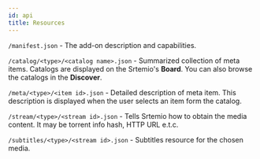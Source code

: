 ```yaml
---
id: api
title: Resources
---
```


`/manifest.json`                      - The add-on description and capabilities.                                                                                                      

`/catalog/<type>/<catalog name>.json` - Summarized collection of meta items. Catalogs are displayed on the Srtemio's **Board**. You can also browse the catalogs in the **Discover**. 

`/meta/<type>/<item id>.json`         - Detailed description of meta item. This description is displayed when the user selects an item form the catalog.                              

`/stream/<type>/<stream id>.json`     - Tells Srtemio how to obtain the media content. It may be torrent info hash, HTTP URL e.t.c.                                                   

`/subtitles/<type>/<stream id>.json`  - Subtitles resource for the chosen media.                                                                                                      


